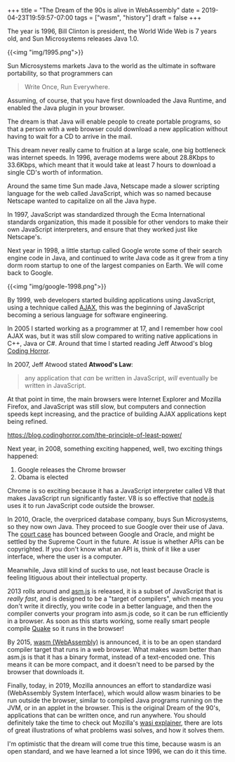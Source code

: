 +++
title = "The Dream of the 90s is alive in WebAssembly"
date = 2019-04-23T19:59:57-07:00
tags = ["wasm", "history"]
draft = false
+++

The year is 1996, Bill Clinton is president, the World Wide Web is 7 years old, and 
Sun Microsystems releases Java 1.0.


{{<img "img/1995.png">}}

Sun Microsystems markets Java to the world as the ultimate in software portability, so that programmers
can 

> Write Once, Run Everywhere.

Assuming, of course, that you have first downloaded the Java Runtime, and enabled the Java plugin in your browser.

The dream is that Java will enable people to create portable programs, 
so that a person with a web browser could download a new application without having to wait for a 
CD to arrive in the mail.

This dream never really came to fruition at a large scale, one big bottleneck was internet speeds. In 1996, average 
modems were about 28.8Kbps to 33.6Kbps, which meant that it would take at least 7 hours to download a single 
CD's worth of information.

Around the same time Sun made Java, Netscape made a slower scripting language for the web called JavaScript, which was 
so named because Netscape wanted to capitalize on all the Java hype.

In 1997, JavaScript was standardized through the Ecma International standards organization, this made it possible for other vendors to make their own JavaScript interpreters, and ensure that they worked just like Netscape's.

Next year in 1998, a little startup called Google wrote some of their search engine code in Java, and continued to 
write Java code as it grew from a tiny dorm room startup to one of the largest companies on Earth. We will come back to Google.

{{<img "img/google-1998.png">}}

By 1999, web developers started building applications using JavaScript, using a technique called [AJAX](https://en.wikipedia.org/wiki/Ajax_(programming)), this was the beginning of JavaScript becoming a serious language for software engineering.

In 2005 I started working as a programmer at 17, and I remember how cool AJAX was, but it was still slow compared to writing 
native applications in C++, Java or C#. Around that time I started reading Jeff Atwood's blog [Coding Horror](https://blog.codinghorror.com/).

In 2007, Jeff Atwood stated **Atwood's Law**:

> any application that _can_ be written in JavaScript, _will_ eventually be written in JavaScript.

At that point in time, the main browsers were Internet Explorer and Mozilla Firefox, and JavaScript was still slow, but computers 
and connection speeds kept increasing, and the practice of building AJAX applications kept being refined.

https://blog.codinghorror.com/the-principle-of-least-power/

Next year, in 2008, something exciting happened, well, two exciting things happened:

1. Google releases the Chrome browser
2. Obama is elected

Chrome is so exciting because it has a JavaScript interpreter called V8 that makes JavaScript run significantly faster. V8 is 
so effective that [node.js](https://nodejs.org/en/) uses it to run JavaScript code outside the browser. 

In 2010, Oracle, the overpriced database company, buys Sun Microsystems, so they now own Java. They proceed to sue Google over their use of Java. The [court case](https://en.wikipedia.org/wiki/Oracle_America,_Inc._v._Google,_Inc.) has bounced between Google and Oracle, and might be settled by the Supreme Court in the future. At issue is whether APIs can be copyrighted. If you don't know what an API is, think of it like a user interface, where the user is a computer.

Meanwhile, Java still kind of sucks to use, not least because Oracle is feeling litiguous about their intellectual property.

2013 rolls around and [asm.js](https://en.wikipedia.org/wiki/Asm.js) is released, it is a subset of JavaScript that is 
_really fast_, and is designed to be a "target of compilers", which means you don't write it directly, you write code in a better 
language, and then the compiler converts your program into asm.js code, so it can be run efficiently in a browser. As soon as this
starts working, some really smart people compile [Quake](https://github.com/inolen/quakejs) so it runs in the browser!

By 2015, [wasm (WebAssembly)](https://webassembly.org/) is announced, it is to be an open standard compiler target that runs in a web browser. What makes wasm better than asm.js is that it has a binary format, instead of a text-encoded one. This means it can be more compact, and it doesn't need to be parsed by the browser that downloads it.

Finally, today, in 2019, Mozilla announces an effort to standardize wasi (WebAssembly System Interface), which would allow wasm binaries to be run outside the browser, similar to compiled Java programs running on the JVM, or in an applet in the browser. This is the original Dream of the 90's, applications that can be written once, and run anywhere. You should definitely take the time to check out Mozilla's [wasi explainer](https://hacks.mozilla.org/2019/03/standardizing-wasi-a-webassembly-system-interface/), there are lots of great illustrations of what problems wasi solves, and how it solves them. 

I'm optimistic that the dream will come true this time, because wasm is an open standard, and we have learned a lot since 1996, we can do it this time.

